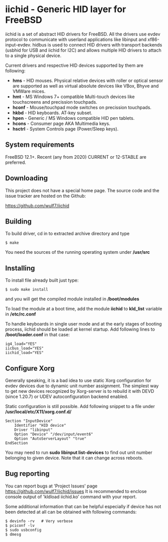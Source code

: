 # iichid - Generic HID layer for FreeBSD

iichid is a set of abstract HID drivers for FreeBSD. All the drivers use evdev
protocol to communicate with userland applications like libinput and
xf86-input-evdev. hidbus is used to connect HID drivers with transport
backends (usbhid for USB and iichid for I2C) and allows multiple HID drivers
to attach to a single physical device.

Current drivers and respective HID devices supported by them are following:

* **hms** - HID mouses. Physical relative devices with roller or optical sensor
  are supported as well as virtual absolute devices like VBox, Bhyve and VMWare
  mices.
* **hmt** - MS Windows 7+ compatible Multi-touch devices like touchscreens
  and precission touchpads.
* **hconf** - Mouse/touchpad mode switches on precission touchpads.
* **hkbd** - HID keyboards. AT-key subset.
* **hpen**  - Generic / MS Windows compatible HID pen tablets.
* **hcons** - Consumer page AKA Multimedia keys.
* **hsctrl** - System Controls page (Power/Sleep keys).

## System requirements

FreeBSD 12.1+. Recent (any from 2020) CURRENT or 12-STABLE are preferred.

## Downloading

This project does not have a special home page. The source code and the
issue tracker are hosted on the Github:

https://github.com/wulf7/iichid

## Building

To build driver, cd in to extracted archive directory and type

```
$ make
```

You need the sources of the running operating system under **/usr/src**

## Installing

To install file already built just type:

```
$ sudo make install
```

and you will get the compiled module installed in **/boot/modules**

To load the module at a boot time, add the module **iichid** to **kld_list**
variable in **/etc/rc.conf**

To handle keyboards in single user mode and at the early stages
of booting process, iichid should be loaded at kernel startup.
Add following lines to **/boot/loader.conf** in that case:

```
ig4_load="YES"
iicbus_load="YES"
iichid_load="YES"
```

## Configure Xorg

Generally speaking, it is a bad idea to use static Xorg configuration for
evdev devices due to dynamic unit number assignment. The simplest way
to get new devices recognized by Xorg-server is to rebuild it with DEVD
(since 1.20.7) or UDEV autoconfiguration backend enabled.

Static configuration is still possible. Add following snippet to a file under
**/usr/local/etc/X11/xorg.conf.d/**

```
Section "InputDevice"
	Identifier "HID device"
	Driver "libinput"
	Option "Device" "/dev/input/event6"
	Option "AutoServerLayout" "true"
EndSection
```

You may need to run **sudo libinput list-devices** to find out unit number
belonging to given device. Note that it can change across reboots.

## Bug reporting

You can report bugs at 'Project Issues' page
https://github.com/wulf7/iichid/issues
It is recommended to enclose console output of 'kldload iichid.ko' command
with your report.

Some additional information that can be helpful especially if device has not
been detected at all can be obtained with following commands:

```
$ devinfo -rv	# Very verbose
$ pciconf -lv
$ sudo usbconfig
$ dmesg
```
